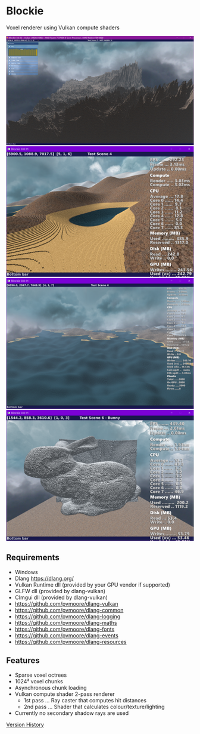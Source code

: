# Blockie

Voxel renderer using Vulkan compute shaders

![Scene7](screenshots/scene7-2.png)
![Scene4](screenshots/scene4.png)
![Scene4c](screenshots/scene4c.png)
![Scene6](screenshots/scene6.png)

## Requirements
- Windows
- Dlang https://dlang.org/
- Vulkan Runtime dll (provided by your GPU vendor if supported)
- GLFW dll (provided by dlang-vulkan)
- CImgui dll (provided by dlang-vulkan)
- https://github.com/pvmoore/dlang-vulkan
- https://github.com/pvmoore/dlang-common
- https://github.com/pvmoore/dlang-logging
- https://github.com/pvmoore/dlang-maths
- https://github.com/pvmoore/dlang-fonts
- https://github.com/pvmoore/dlang-events
- https://github.com/pvmoore/dlang-resources

## Features
- Sparse voxel octrees
- 1024³ voxel chunks
- Asynchronous chunk loading
- Vulkan compute shader 2-pass renderer
    - 1st pass ... Ray caster that computes hit distances
    - 2nd pass ... Shader that calculates colour/texture/lighting
- Currently no secondary shadow rays are used

[Version History](docs/version_history.md)
